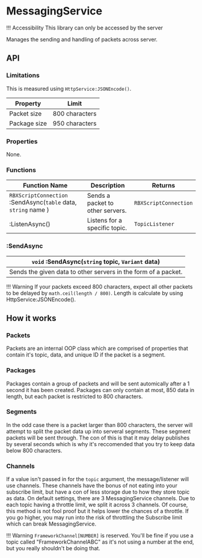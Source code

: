 # MessagingService

!!! Accessibility
    This library can only be accessed by the server

Manages the sending and handling of packets across server.

## API

### Limitations

This is measured using ``HttpService:JSONEncode()``.

| Property | Limit |
|----------|-------|
| Packet size | 800 characters |
| Package size | 950 characters |

### Properties

None.

### Functions

| Function Name | Description | Returns |
|---------------|-------------|---------|
| ``RBXScriptConnection`` :SendAsync(``table`` data, ``string`` name ) | Sends a packet to other servers. | ``RBXScriptConnection`` |
| :ListenAsync() | Listens for a specific topic. | ``TopicListener`` |

### :SendAsync

| ``void`` :SendAsync(``string`` topic, ``Variant`` data) |
|----|
| Sends the given data to other servers in the form of a packet. |

!!! Warning
    If your packets exceed 800 characters, expect all other packets to be delayed by ``math.ceil(length / 800)``. Length is calculate by using HttpService:JSONEncode().

## How it works

### Packets

Packets are an internal OOP class which are comprised of properties that contain it's topic, data, and unique ID if the packet is a segment.

### Packages

Packages contain a group of packets and will be sent automically after a 1 second it has been created. Packages can only contain at most, 850 data in length, but each packet is restricted to 800 characters.

### Segments

In the odd case there is a packet larger than 800 characters, the server will attempt to split the packet data up into serveral segments. These segment packets will be sent through.
The con of this is that it may delay publishes by several seconds which is why it's reccomended that you try to keep data below 800 characters.

### Channels

If a value isn't passed in for the ``topic`` argument, the message/listener will use channels. These channels have the bonus of not eating into your subscribe limit, but have a con of less storage due to how they store topic as data.
On default settings, there are 3 MessagingService channels. Due to each topic having a throttle limit, we split it across 3 channels. Of course, this method is not fool proof but it helps lower the chances of a throttle.
If you go higher, you may run into the risk of throttling the Subscribe limit which can break MessagingService.

!!! Warning
    ``FrameworkChannel[NUMBER]`` is reserved. You'll be fine if you use a topic called "FrameworkChannelABC" as it's not using a number at the end, but you really shouldn't be doing that.
